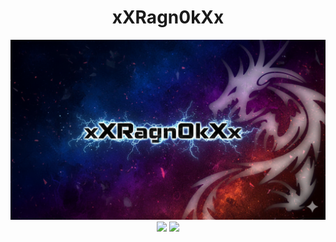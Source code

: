 <div align="center">
  <h1>xXRagn0kXx</h1>
  <img src="./images/xXRagn0kXx_Cover.png" alt="xXRagn0kXx_Cover"/>
</div>


<div align="center">
  <img width=47% src="https://github-readme-stats.vercel.app/api?username=xXRagn0kXx&theme=radical&show_icons=true&count_private=true"/>
  <img width=51% src="https://github-readme-stats.vercel.app/api/top-langs/?username=xXRagn0kXx&layout=compact&theme=neon&show_icons=true&count_privateneon=true"/>
</div>
